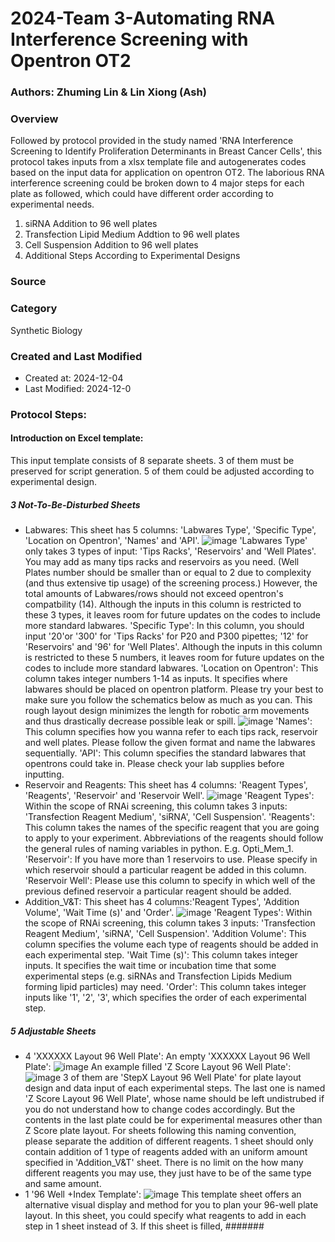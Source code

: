 # 2024-Team 3-Automating RNA Interference Screening with Opentron OT2
### Authors: Zhuming Lin & Lin Xiong (Ash)
### Overview 
Followed by protocol provided in the study named 'RNA Interference Screening to Identify Proliferation Determinants in Breast Cancer Cells', this protocol takes inputs from a xlsx template file and autogenerates codes based on the input data for application on opentron OT2. The laborious RNA interference screening could be broken down to 4 major steps for each plate as followed, which could have different order according to experimental needs.
1. siRNA Addition to 96 well plates 
2. Transfection Lipid Medium Addtion to 96 well plates
3. Cell Suspension Addition to 96 well plates
4. Additional Steps According to Experimental Designs
### Source

### Category
Synthetic Biology
### Created and Last Modified
- Created at: 2024-12-04
- Last Modified: 2024-12-0
### Protocol Steps:
#### Introduction on Excel template:
This input template consists of 8 separate sheets. 3 of them must be preserved for script generation. 5 of them could be adjusted according to experimental design.
##### 3 Not-To-Be-Disturbed Sheets
- Labwares: This sheet has 5 columns: 'Labwares Type', 'Specific Type', 'Location on Opentron', 'Names' and 'API'.
![image](https://github.com/user-attachments/assets/fc871f97-f45c-4ed1-9a01-cd5a164f5777)
     'Labwares Type' only takes 3 types of input: 'Tips Racks', 'Reservoirs' and 'Well Plates'. You may add as many tips racks and reservoirs as you need. (Well Plates number should be smaller than or equal to 2 due to complexity (and thus extensive tip usage) of the screening process.) However, the total amounts of Labwares/rows should not exceed opentron's compatbility (14). Although the inputs in this column is restricted to these 3 types, it leaves room for future updates on the codes to include more standard labwares.
     'Specific Type': In this column, you should input '20'or '300' for 'Tips Racks' for P20 and P300 pipettes; '12' for 'Reservoirs' and '96' for 'Well Plates'. Although the inputs in this column is restricted to these 5 numbers, it leaves room for future updates on the codes to include more standard labwares.
     'Location on Opentron': This column takes integer numbers 1-14 as inputs. It specifies where labwares should be placed on opentron platform. Please try your best to make sure you follow the schematics below as much as you can. This rough layout design minimizes the length for robotic arm movements and thus drastically decrease possible leak or spill.
![image](https://github.com/user-attachments/assets/5a3c69c8-6690-4705-ae69-37e10b6ad2d7)
    'Names': This column specifies how you wanna refer to each tips rack, reservoir and well plates. Please follow the given format and name the labwares sequentially.
    'API': This column specifies the standard labwares that opentrons could take in. Please check your lab supplies before inputting.
- Reservoir and Reagents: This sheet has 4 columns: 'Reagent Types', 'Reagents', 'Reservoir' and 'Reservoir Well'.
![image](https://github.com/user-attachments/assets/c4fb9760-24ed-46ff-b7ea-ab05f8e194a3)
    'Reagent Types': Within the scope of RNAi screening, this column takes 3 inputs: 'Transfection Reagent  Medium', 'siRNA', 'Cell Suspension'.
    'Reagents': This column takes the names of the specific reagent that you are going to apply to your experiment. Abbreviations of the reagents should follow the general rules of naming variables in python. E.g. Opti_Mem_1.
    'Reservoir': If you have more than 1 reservoirs to use. Please specify in which reservoir should a particular reagent be added in this column.
    'Reservoir Well': Please use this column to specify in which well of the previous defined reservoir a particular reagent should be added.
- Addition_V&T: This sheet has 4 columns:'Reagent Types', 'Addition Volume', 'Wait Time (s)' and 'Order'.
![image](https://github.com/user-attachments/assets/da59aed5-e717-4c98-ac99-a7c198a45e23)
    'Reagent Types': Within the scope of RNAi screening, this column takes 3 inputs: 'Transfection Reagent  Medium', 'siRNA', 'Cell Suspension'.
    'Addition Volume': This column specifies the volume each type of reagents should be added in each experimental step.
    'Wait Time (s)': This column takes integer inputs. It specifies the wait time or incubation time that some experimental steps (e.g. siRNAs and Transfection Lipids Medium forming lipid particles) may need.
    'Order': This column takes integer inputs like '1', '2', '3', which specifies the order of each experimental step.
##### 5 Adjustable Sheets
- 4 'XXXXXX Layout 96 Well Plate':
  An empty 'XXXXXX Layout 96 Well Plate':
  ![image](https://github.com/user-attachments/assets/177ecc24-7948-4a86-8a25-7f4c2e4fbcc3)
  An example filled 'Z Score Layout 96 Well Plate':
  ![image](https://github.com/user-attachments/assets/e30fa3c3-a4af-47d9-a8f3-4ea50ad89220)
  3 of them are 'StepX Layout 96 Well Plate' for plate layout design and data input of each experimental steps. The last one is named 'Z Score Layout 96 Well Plate', whose name should be left undistrubed if you do not understand how to change codes accordingly. But the contents in the last plate could be for experimental measures other than Z Score plate layout.
  For sheets following this naming convention, please separate the addition of different   reagents. 1 sheet should only contain addition of 1 type of reagents added with an uniform amount specified in 'Addition_V&T' sheet. There is no limit on the how many different reagents you may use, they just have to be of the same type and same amount.
- 1 '96 Well +Index Template':
![image](https://github.com/user-attachments/assets/e13191c7-29a3-45a9-b099-f0dacefe2153)
  This template sheet offers an alternative visual display and method for you to plan your 96-well plate layout. In this sheet, you could specify what reagents to add in each step in 1 sheet instead of 3. If this sheet is filled, #######
